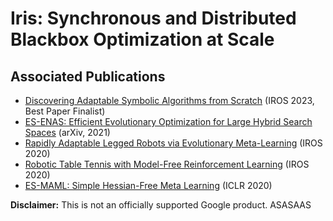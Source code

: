 # Iris: Synchronous and Distributed Blackbox Optimization at Scale

## Associated Publications
* [Discovering Adaptable Symbolic Algorithms from Scratch](https://arxiv.org/abs/2307.16890) (IROS 2023, Best Paper Finalist)
* [ES-ENAS: Efficient Evolutionary Optimization for Large Hybrid Search Spaces](https://arxiv.org/abs/2101.07415) (arXiv, 2021)
* [Rapidly Adaptable Legged Robots via Evolutionary Meta-Learning](https://arxiv.org/abs/2003.01239) (IROS 2020)
* [Robotic Table Tennis with Model-Free Reinforcement Learning](https://arxiv.org/abs/2003.14398) (IROS 2020)
* [ES-MAML: Simple Hessian-Free Meta Learning](https://arxiv.org/abs/1910.01215) (ICLR 2020)

**Disclaimer:** This is not an officially supported Google product.
ASASAAS